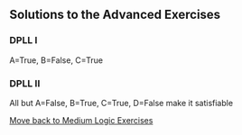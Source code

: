 ## Solutions to the Advanced Exercises

### DPLL I
A=True, B=False, C=True

### DPLL II
All but 	A=False, B=True, C=True, D=False make it satisfiable

[Move back to Medium Logic Exercises](https://github.com/UMdecisionsupport/DecisionSupport2023/blob/main/Logic/Medium.md)

